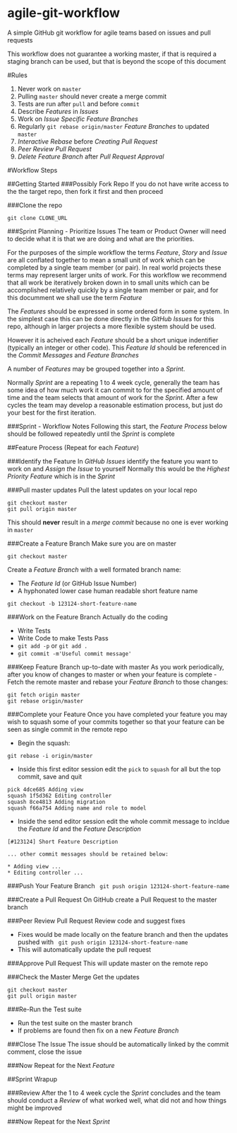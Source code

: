 agile-git-workflow
==================

A simple GitHub git workflow for agile teams based on issues and pull requests

This workflow does not guarantee a working master, if that is required a staging branch can be used, but that is beyond the scope of this document

#Rules
1. Never work on ``master``
2. Pulling ``master`` should never create a merge commit
3. Tests are run after ``pull`` and before ``commit``
3. Describe _Features_ in _Issues_
4. Work on _Issue Specific Feature Branches_
5. Regularly ``git rebase origin/master`` _Feature Branches_ to updated ``master``
6. _Interactive Rebase_ before _Creating Pull Request_
7. _Peer Review Pull Request_
8. _Delete Feature Branch_ after _Pull Request Approval_

#Workflow Steps

##Getting Started
###Possibly Fork Repo
If you do not have write access to the the target repo, then fork it first and then proceed

###Clone the repo
```
git clone CLONE_URL
```

###Sprint Planning - Prioritize Issues
The team or Product Owner will need to decide what it is that we are doing and what are the priorities.

For the purposes of the simple workflow the terms _Feature_, _Story_ and _Issue_ are all conflated together to mean a small unit of work which can be completed by a single team member (or pair). In real world projects these terms may represent larger units of work. For this workflow we recommend that all work be iteratively broken down in to small units which can be accomplished relatively quickly by a single team member or pair, and for this documment we shall use the term _Feature_

The  _Features_ should be expressed in some ordered form in some system. In the simplest case this can be done directly in the _GitHub Issues_ for this repo, although in larger projects a more flexible system should be used. 

However it is acheived each _Feature_ should be a short unique indentifier (typically an integer or other code). This _Feature Id_ should be referenced in the _Commit Messages_ and _Feature Branches_

A number of _Features_ may be grouped together into a _Sprint_. 

Normally _Sprint_ are a repeating 1 to 4 week cycle, generally the team has some idea of how much work it can commit to for the specified amount of time and the team selects that amount of work for the _Sprint_. After a few cycles the team may develop a reasonable estimation process, but just do your best for the first iteration.

###Sprint - Workflow Notes
Following this start, the _Feature Process_ below should be followed repeatedly until the _Sprint_ is complete

##Feature Process (Repeat for each _Feature_)

###Identify the Feature
In _GitHub Issues_ identify the feature you want to work on and _Assign the Issue_ to yourself
Normally this would be the _Highest Priority Feature_ which is in the _Sprint_

###Pull master updates
Pull the latest updates on your local repo
```
git checkout master
git pull origin master
```
This should __never__ result in a _merge commit_ because no one is ever working in ``master``

###Create a Feature Branch
Make sure you are on master
```
git checkout master
```
Create a _Feature Branch_ with a well formated branch name:
* The _Feature Id_ (or GitHub Issue Number)
* A hyphonated lower case human readable short feature name
```
git checkout -b 123124-short-feature-name
```

###Work on the Feature Branch
Actually do the coding
* Write Tests
* Write Code to make Tests Pass
* ``git add -p`` or ``git add .``
* ``git commit -m'Useful commit message'``

###Keep Feature Branch up-to-date with master
As you work periodically, after you know of changes to master or when your feature is complete -
Fetch the remote master and rebase your _Feature Branch_ to those changes: 
```
git fetch origin master
git rebase origin/master
```

###Complete your Feature
Once you have completed your feature you may wish to squash some of your commits together so that your feature can be seen as single commit in the remote repo

* Begin the squash:
```
git rebase -i origin/master
```
* Inside this first editor session edit the ``pick`` to ``squash`` for all but the top commit, save and quit
```
pick 4dce685 Adding view
squash 1f5d362 Editing controller
squash 8ce4813 Adding migration
squash f66a754 Adding name and role to model
```

* Inside the send editor session edit the whole commit message to incldue the _Feature Id_ and the _Feature Description_
```
[#123124] Short Feature Description

... other commit messages should be retained below:

* Adding view ...
* Editing controller ...
```

###Push Your Feature Branch
``` git push origin 123124-short-feature-name```


###Create a Pull Request
On GitHub create a Pull Request to the master branch

###Peer Review Pull Request
Review code and suggest fixes
* Fixes would be made locally on the feature branch and then the updates pushed with
``` git push origin 123124-short-feature-name```
* This will automatically update the pull request

###Approve Pull Request
This will update master on the remote repo

###Check the Master Merge
Get the updates
```
git checkout master
git pull origin master
```

###Re-Run the Test suite
* Run the test suite on the master branch
* If problems are found then fix on a new _Feature Branch_

###Close The Issue
The issue should be automatically linked by the commit comment, close the issue

###Now Repeat for the Next _Feature_

##Sprint Wrapup

###Review
After the 1 to 4 week cycle the _Sprint_ concludes and the team should conduct a _Review_ of what worked well, what did not and how things might be improved

###Now Repeat for the Next _Sprint_









